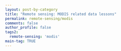 ```yaml
---
layout: post-by-category
title: "Remote sensing: MODIS related data lessons"
permalink: remote-sensing/modis
comments: false
author_profile: false
tags2:
  remote-sensing: 'modis'
main-tag: TRUE
---
```

